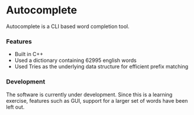 # Autocomplete

Autocomplete is a CLI based word completion tool.

### Features

- Built in C++
- Used a dictionary containing 62995 english words
- Used Tries as the underlying data structure for efficient prefix matching

### Development

The software is currently under development. Since this is a learning exercise, features such as GUI, support for a larger set of words have been left out.
